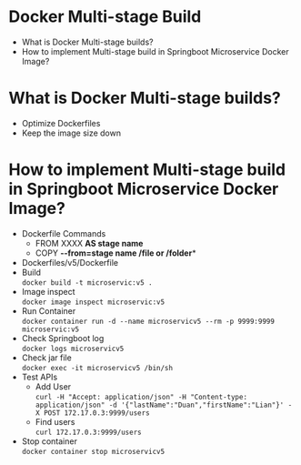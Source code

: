 # Docker Multi-stage Build
- What is Docker Multi-stage builds?  
- How to implement Multi-stage build in Springboot Microservice Docker Image? 

# What is Docker Multi-stage builds?  
- Optimize Dockerfiles
- Keep the image size down

# How to implement Multi-stage build in Springboot Microservice Docker Image? 

- Dockerfile Commands  
   - FROM XXXX **AS stage name**
   - COPY **--from=stage name /file or /folder***
- Dockerfiles/v5/Dockerfile
- Build  
  `docker build -t microservic:v5 .`  
- Image inspect  
  `docker image inspect microservic:v5`
- Run Container   
  `docker container run -d --name microservicv5 --rm -p 9999:9999  microservic:v5`   
- Check Springboot log  
`docker logs microservicv5`  
- Check jar file   
`docker exec -it microservicv5 /bin/sh`
- Test APIs
    - Add User  
     `curl -H "Accept: application/json" -H "Content-type: application/json" -d '{"lastName":"Duan","firstName":"Lian"}' -X POST 172.17.0.3:9999/users`  
    - Find users  
     `curl 172.17.0.3:9999/users`  
- Stop container       
`docker container stop microservicv5`

    
